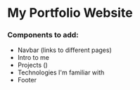 # My Portfolio Website

### Components to add:
* Navbar (links to different pages)
* Intro to me
* Projects ()
* Technologies I'm familiar with
* Footer 